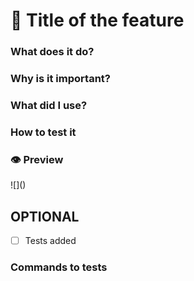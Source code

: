 # 🍎 Title of the feature

<Description of the feature>

### What does it do? 
<Info>

### Why is it important?
<Info>

### What did I use?
<Info>

### How to test it
<Info>

### 👁 Preview
<Add an image or video of your feature>
![]()

## OPTIONAL
- [ ] Tests added

###  Commands to tests
